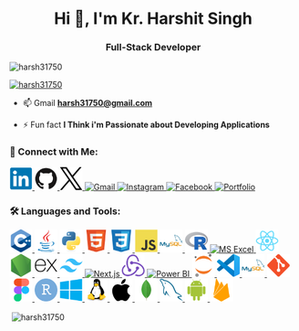 <h1 align="center">Hi 👋, I'm Kr. Harshit Singh</h1>
<h3 align="center"> Full-Stack Developer </h3>

<p align="left"> <img src="https://komarev.com/ghpvc/?username=harsh31750&label=Profile%20views&color=0e75b6&style=flat" alt="harsh31750" /> </p>

<p align="left"> <a href="https://github.com/ryo-ma/github-profile-trophy"><img src="https://github-profile-trophy.vercel.app/?username=harsh31750" alt="harsh31750" /></a> </p>

- 📫 Gmail **harsh31750@gmail.com**

- ⚡ Fun fact **I Think i'm Passionate about Developing Applications**


### 🤝 Connect with Me:

<p align="left">
  <!-- LinkedIn -->
  <a href="https://linkedin.com/in/https://www.linkedin.com/in/kumar-harshit-singh-a0a1a9200" target="_blank" rel="noreferrer">
    <img src="https://raw.githubusercontent.com/devicons/devicon/master/icons/linkedin/linkedin-original.svg" alt="LinkedIn" width="40" height="40" />
  </a>
  <!-- GitHub -->
  <a href="https://github.com/your-github-profile" target="_blank" rel="noreferrer">
    <img src="https://raw.githubusercontent.com/devicons/devicon/master/icons/github/github-original.svg" alt="GitHub" width="40" height="40" />
  </a>
  <!-- Twitter -->
  <a href="https://twitter.com/@harsh31750" target="_blank" rel="noreferrer">
    <img src="https://raw.githubusercontent.com/devicons/devicon/master/icons/twitter/twitter-original.svg" alt="Twitter" width="40" height="40" />
  </a>
  <!-- Gmail -->
  <a href="mailto:your-harsh31750@gmail.com" target="_blank" rel="noreferrer">
    <img src="https://img.icons8.com/color/48/000000/gmail-new.png" alt="Gmail" width="40" height="40" />
  </a>
  <!-- Instagram -->
  <a href="https://www.instagram.com/your-instagram-handle" target="_blank" rel="noreferrer">
    <img src="https://img.icons8.com/fluency/48/000000/instagram-new.png" alt="Instagram" width="40" height="40" />
  </a>
  <!-- Facebook -->
  <a href="https://www.facebook.com/your-facebook-profile" target="_blank" rel="noreferrer">
    <img src="https://img.icons8.com/fluency/48/000000/facebook-new.png" alt="Facebook" width="40" height="40" />
  </a>
  <!-- Portfolio -->
  <a href="https://your-portfolio-website.com" target="_blank" rel="noreferrer">
    <img src="https://img.icons8.com/external-flaticons-lineal-color-flat-icons/64/000000/external-portfolio-freelance-agency-flaticons-lineal-color-flat-icons.png" alt="Portfolio" width="40" height="40" />
  </a>
</p>


### 🛠️ Languages and Tools:

<p align="left">
  <!-- C++ -->
  <a href="https://isocpp.org/" target="_blank" rel="noreferrer">
    <img src="https://raw.githubusercontent.com/devicons/devicon/master/icons/cplusplus/cplusplus-original.svg" alt="C++" width="40" height="40" />
  </a>
  <!-- Java -->
  <a href="https://www.java.com/" target="_blank" rel="noreferrer">
    <img src="https://raw.githubusercontent.com/devicons/devicon/master/icons/java/java-original.svg" alt="Java" width="40" height="40" />
  </a>
  <!-- Python -->
  <a href="https://www.python.org/" target="_blank" rel="noreferrer">
    <img src="https://raw.githubusercontent.com/devicons/devicon/master/icons/python/python-original.svg" alt="Python" width="40" height="40" />
  </a>
  <!-- HTML -->
  <a href="https://developer.mozilla.org/en-US/docs/Web/HTML" target="_blank" rel="noreferrer">
    <img src="https://raw.githubusercontent.com/devicons/devicon/master/icons/html5/html5-original.svg" alt="HTML" width="40" height="40" />
  </a>
  <!-- CSS -->
  <a href="https://developer.mozilla.org/en-US/docs/Web/CSS" target="_blank" rel="noreferrer">
    <img src="https://raw.githubusercontent.com/devicons/devicon/master/icons/css3/css3-original.svg" alt="CSS" width="40" height="40" />
  </a>
  <!-- JavaScript -->
  <a href="https://developer.mozilla.org/en-US/docs/Web/JavaScript" target="_blank" rel="noreferrer">
    <img src="https://raw.githubusercontent.com/devicons/devicon/master/icons/javascript/javascript-original.svg" alt="JavaScript" width="40" height="40" />
  </a>
  <!-- SQL -->
  <a href="https://www.w3schools.com/sql/" target="_blank" rel="noreferrer">
    <img src="https://raw.githubusercontent.com/devicons/devicon/master/icons/mysql/mysql-original-wordmark.svg" alt="SQL" width="40" height="40" />
  </a>
  <!-- R Language -->
  <a href="https://www.r-project.org/" target="_blank" rel="noreferrer">
    <img src="https://raw.githubusercontent.com/devicons/devicon/master/icons/r/r-original.svg" alt="R Language" width="40" height="40" />
  </a>
  <!-- MS Excel -->
  <a href="https://www.microsoft.com/en-us/microsoft-365/excel" target="_blank" rel="noreferrer">
    <img src="https://img.icons8.com/color/48/000000/microsoft-excel-2019--v1.png" alt="MS Excel" width="40" height="40" />
  </a>
   <!-- React.js -->
  <a href="https://react.dev/" target="_blank" rel="noreferrer">
    <img src="https://raw.githubusercontent.com/devicons/devicon/master/icons/react/react-original.svg" alt="React.js" width="40" height="40" />
  </a>
  <!-- Node.js -->
  <a href="https://nodejs.org/" target="_blank" rel="noreferrer">
    <img src="https://raw.githubusercontent.com/devicons/devicon/master/icons/nodejs/nodejs-original.svg" alt="Node.js" width="40" height="40" />
  </a>
  <!-- Express.js -->
  <a href="https://expressjs.com/" target="_blank" rel="noreferrer">
    <img src="https://raw.githubusercontent.com/devicons/devicon/master/icons/express/express-original.svg" alt="Express.js" width="40" height="40" />
  </a>
  <!-- Tailwind CSS -->
  <a href="https://tailwindcss.com/" target="_blank" rel="noreferrer">
    <img src="https://raw.githubusercontent.com/devicons/devicon/master/icons/tailwindcss/tailwindcss-plain.svg" alt="Tailwind CSS" width="40" height="40" />
  </a>
  <!-- Next.js -->
  <a href="https://nextjs.org/" target="_blank" rel="noreferrer">
    <img src="https://cdn.worldvectorlogo.com/logos/nextjs-2.svg" alt="Next.js" width="40" height="40" />
  </a>
  <!-- Redux -->
  <a href="https://redux.js.org/" target="_blank" rel="noreferrer">
    <img src="https://raw.githubusercontent.com/devicons/devicon/master/icons/redux/redux-original.svg" alt="Redux" width="40" height="40" />
  </a>
  <!-- Power BI -->
  <a href="https://powerbi.microsoft.com/" target="_blank" rel="noreferrer">
    <img src="https://img.icons8.com/color/48/000000/power-bi.png" alt="Power BI" width="40" height="40" />
  </a>
  <!-- Jupyter Notebook -->
  <a href="https://jupyter.org/" target="_blank" rel="noreferrer">
    <img src="https://raw.githubusercontent.com/devicons/devicon/master/icons/jupyter/jupyter-original.svg" alt="Jupyter Notebook" width="40" height="40" />
  </a>
  <!-- VS Code -->
  <a href="https://code.visualstudio.com/" target="_blank" rel="noreferrer">
    <img src="https://raw.githubusercontent.com/devicons/devicon/master/icons/vscode/vscode-original.svg" alt="VS Code" width="40" height="40" />
  </a>
  <!-- MySQL Workbench -->
  <a href="https://www.mysql.com/products/workbench/" target="_blank" rel="noreferrer">
    <img src="https://raw.githubusercontent.com/devicons/devicon/master/icons/mysql/mysql-original-wordmark.svg" alt="MySQL Workbench" width="40" height="40" />
  </a>
  <!-- Git -->
  <a href="https://git-scm.com/" target="_blank" rel="noreferrer">
    <img src="https://raw.githubusercontent.com/devicons/devicon/master/icons/git/git-original.svg" alt="Git" width="40" height="40" />
  </a>
  <!-- Figma -->
  <a href="https://www.figma.com/" target="_blank" rel="noreferrer">
    <img src="https://raw.githubusercontent.com/devicons/devicon/master/icons/figma/figma-original.svg" alt="Figma" width="40" height="40" />
  </a>
  <!-- RStudio -->
  <a href="https://posit.co/" target="_blank" rel="noreferrer">
    <img src="https://raw.githubusercontent.com/devicons/devicon/master/icons/rstudio/rstudio-original.svg" alt="RStudio" width="40" height="40" />
  </a>
  <!-- Windows -->
  <a href="https://www.microsoft.com/en-us/windows" target="_blank" rel="noreferrer">
    <img src="https://raw.githubusercontent.com/devicons/devicon/master/icons/windows8/windows8-original.svg" alt="Windows" width="40" height="40" />
  </a>
  <!-- Linux -->
  <a href="https://www.linux.org/" target="_blank" rel="noreferrer">
    <img src="https://raw.githubusercontent.com/devicons/devicon/master/icons/linux/linux-original.svg" alt="Linux" width="40" height="40" />
  </a>
  <!-- macOS -->
  <a href="https://www.apple.com/macos/" target="_blank" rel="noreferrer">
    <img src="https://raw.githubusercontent.com/devicons/devicon/master/icons/apple/apple-original.svg" alt="macOS" width="40" height="40" />
  </a>
  <!-- MongoDB -->
  <a href="https://www.mongodb.com/" target="_blank" rel="noreferrer">
    <img src="https://raw.githubusercontent.com/devicons/devicon/master/icons/mongodb/mongodb-original.svg" alt="MongoDB" width="40" height="40" />
  </a>
  <!-- MySQL -->
  <a href="https://www.mysql.com/" target="_blank" rel="noreferrer">
    <img src="https://raw.githubusercontent.com/devicons/devicon/master/icons/mysql/mysql-original.svg" alt="MySQL" width="40" height="40" />
  </a>
  <!-- Android -->
  <a href="https://developer.android.com/" target="_blank" rel="noreferrer">
    <img src="https://raw.githubusercontent.com/devicons/devicon/master/icons/android/android-original.svg" alt="Android" width="40" height="40" />
  </a>
  <!-- Firebase -->
  <a href="https://firebase.google.com/" target="_blank" rel="noreferrer">
    <img src="https://raw.githubusercontent.com/devicons/devicon/master/icons/firebase/firebase-plain.svg" alt="Firebase" width="40" height="40" />
  </a>
</p>


<p>&nbsp;<img align="center" src="https://github-readme-stats.vercel.app/api?username=harsh31750&show_icons=true&locale=en" alt="harsh31750" /></p>
